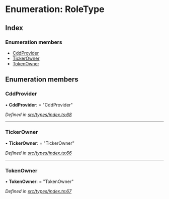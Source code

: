 # Enumeration: RoleType

## Index

### Enumeration members

* [CddProvider](roletype.md#cddprovider)
* [TickerOwner](roletype.md#tickerowner)
* [TokenOwner](roletype.md#tokenowner)

## Enumeration members

###  CddProvider

• **CddProvider**: = "CddProvider"

*Defined in [src/types/index.ts:68](https://github.com/PolymathNetwork/polymesh-sdk/blob/59d9411/src/types/index.ts#L68)*

___

###  TickerOwner

• **TickerOwner**: = "TickerOwner"

*Defined in [src/types/index.ts:66](https://github.com/PolymathNetwork/polymesh-sdk/blob/59d9411/src/types/index.ts#L66)*

___

###  TokenOwner

• **TokenOwner**: = "TokenOwner"

*Defined in [src/types/index.ts:67](https://github.com/PolymathNetwork/polymesh-sdk/blob/59d9411/src/types/index.ts#L67)*
